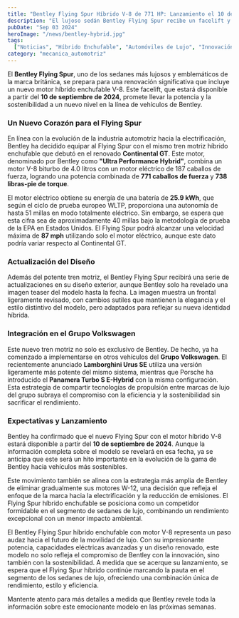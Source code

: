 ```yaml
---
title: "Bentley Flying Spur Híbrido V-8 de 771 HP: Lanzamiento el 10 de septiembre"
description: "El lujoso sedán Bentley Flying Spur recibe un facelift y un nuevo motor híbrido enchufable V-8, heredado del renovado Continental GT, que ofrece 771 caballos de fuerza."
pubDate: "Sep 03 2024"
heroImage: "/news/bentley-hybrid.jpg"
tags:
  ["Noticias", "Híbrido Enchufable", "Automóviles de Lujo", "Innovación", "V-8"]
category: "mecanica_automotriz"
---
```


El **Bentley Flying Spur**, uno de los sedanes más lujosos y emblemáticos de la marca británica, se prepara para una renovación significativa que incluye un nuevo motor híbrido enchufable V-8. Este facelift, que estará disponible a partir del **10 de septiembre de 2024**, promete llevar la potencia y la sostenibilidad a un nuevo nivel en la línea de vehículos de Bentley.

### Un Nuevo Corazón para el Flying Spur

En línea con la evolución de la industria automotriz hacia la electrificación, Bentley ha decidido equipar al Flying Spur con el mismo tren motriz híbrido enchufable que debutó en el renovado **Continental GT**. Este motor, denominado por Bentley como **"Ultra Performance Hybrid"**, combina un motor V-8 biturbo de 4.0 litros con un motor eléctrico de 187 caballos de fuerza, logrando una potencia combinada de **771 caballos de fuerza** y **738 libras-pie de torque**.

El motor eléctrico obtiene su energía de una batería de **25.9 kWh**, que según el ciclo de prueba europeo WLTP, proporciona una autonomía de hasta 51 millas en modo totalmente eléctrico. Sin embargo, se espera que esta cifra sea de aproximadamente 40 millas bajo la metodología de prueba de la EPA en Estados Unidos. El Flying Spur podrá alcanzar una velocidad máxima de **87 mph** utilizando solo el motor eléctrico, aunque este dato podría variar respecto al Continental GT.

### Actualización del Diseño

Además del potente tren motriz, el Bentley Flying Spur recibirá una serie de actualizaciones en su diseño exterior, aunque Bentley solo ha revelado una imagen teaser del modelo hasta la fecha. La imagen muestra un frontal ligeramente revisado, con cambios sutiles que mantienen la elegancia y el estilo distintivo del modelo, pero adaptados para reflejar su nueva identidad híbrida.

### Integración en el Grupo Volkswagen

Este nuevo tren motriz no solo es exclusivo de Bentley. De hecho, ya ha comenzado a implementarse en otros vehículos del **Grupo Volkswagen**. El recientemente anunciado **Lamborghini Urus SE** utiliza una versión ligeramente más potente del mismo sistema, mientras que Porsche ha introducido el **Panamera Turbo S E-Hybrid** con la misma configuración. Esta estrategia de compartir tecnologías de propulsión entre marcas de lujo del grupo subraya el compromiso con la eficiencia y la sostenibilidad sin sacrificar el rendimiento.

### Expectativas y Lanzamiento

Bentley ha confirmado que el nuevo Flying Spur con el motor híbrido V-8 estará disponible a partir del **10 de septiembre de 2024**. Aunque la información completa sobre el modelo se revelará en esa fecha, ya se anticipa que este será un hito importante en la evolución de la gama de Bentley hacia vehículos más sostenibles.

Este movimiento también se alinea con la estrategia más amplia de Bentley de eliminar gradualmente sus motores W-12, una decisión que refleja el enfoque de la marca hacia la electrificación y la reducción de emisiones. El Flying Spur híbrido enchufable se posiciona como un competidor formidable en el segmento de sedanes de lujo, combinando un rendimiento excepcional con un menor impacto ambiental.

El Bentley Flying Spur híbrido enchufable con motor V-8 representa un paso audaz hacia el futuro de la movilidad de lujo. Con su impresionante potencia, capacidades eléctricas avanzadas y un diseño renovado, este modelo no solo refleja el compromiso de Bentley con la innovación, sino también con la sostenibilidad. A medida que se acerque su lanzamiento, se espera que el Flying Spur híbrido continúe marcando la pauta en el segmento de los sedanes de lujo, ofreciendo una combinación única de rendimiento, estilo y eficiencia.

Mantente atento para más detalles a medida que Bentley revele toda la información sobre este emocionante modelo en las próximas semanas.
